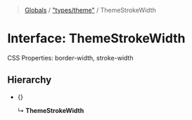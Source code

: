> [Globals](../README.md) / ["types/theme"](../modules/_types_theme_.md) / ThemeStrokeWidth

# Interface: ThemeStrokeWidth

CSS Properties: border-width, stroke-width

## Hierarchy

* {}

  ↳ **ThemeStrokeWidth**
